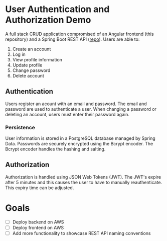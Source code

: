 # User Authentication and Authorization Demo

A full stack CRUD application compromised of an Angular frontend (this repository) and a Spring Boot
REST API ([repo](https://github.com/peteryn/ComputerStore)). Users are able to:

1. Create an account
2. Log in
3. View profile information
4. Update profile
5. Change password
6. Delete account

## Authentication

Users register an acount with an email and password. The email and password are used to authenticate a user. When
changing a password or deleting an account, users must enter their password again.

### Persistence

User information is stored in a PostgreSQL database managed by Spring Data. Passwords are securely encrypted using
the Bcrypt encoder. The Bcrypt encoder handles the hashing and salting.

## Authorization

Authorization is handled using JSON Web Tokens (JWT). The JWT's expire after 5 minutes and this causes the user to have
to manually reauthenticate. This expiry time can be adjusted.

# Goals

-   [ ] Deploy backend on AWS
-   [ ] Deploy frontend on AWS
-   [ ] Add more functionality to showcase REST API naming conventions

